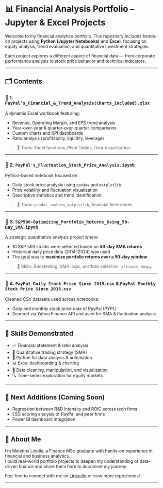 # 📊 Financial Analysis Portfolio – Jupyter & Excel Projects


Welcome to my financial analytics portfolio. This repository includes hands-on projects using **Python (Jupyter Notebooks)** and **Excel**, focusing on equity analysis, trend evaluation, and quantitative investment strategies.

Each project explores a different aspect of financial data — from corporate performance analysis to stock price behavior and technical indicators.

---

## 🗂️ Contents

### 📁 1. `PayPal's_Financial_&_Trend_Analysis(Charts_Included).xlsx`

A dynamic Excel workbook featuring:
- Revenue, Operating Margin, and EPS trend analysis
- Year-over-year & quarter-over-quarter comparisons
- Custom charts and KPI dashboards
- Ratio analysis (profitability, liquidity, leverage)

> 📌 Tools: Excel functions, Pivot Tables, Data Visualization

---

### 📁 2. `PayPal's_Fluctuation_Stock_Price_Analysis.ipynb`

Python-based notebook focused on:
- Daily stock price analysis using `pandas` and `matplotlib`
- Price volatility and fluctuation visualization
- Descriptive statistics and trend identification

> 📌 Tools: `pandas`, `seaborn`, `matplotlib`, financial time-series

---

### 📁 3. `S&P500-Optimizing_Portfolio_Returns_Using_50-Day_SMA.ipynb`

A strategic quantitative analysis project where:
- 10 S&P 500 stocks were selected based on **50-day SMA returns**
- Historical daily price data (2014–2024) was used
- The goal was to **maximize portfolio returns over a 50-day window**

> 📌 Skills: Backtesting, SMA logic, portfolio selection, `yfinance`, `numpy`

---

### 📁 4. `PayPal Daily Stock Price Since 2015.csv` & `PayPal Monthly Stock Price Since 2015.csv`

Cleaned CSV datasets used across notebooks:
- Daily and monthly stock price data of PayPal (PYPL)
- Sourced via Yahoo Finance API and used for SMA & fluctuation analysis

---

## 🧠 Skills Demonstrated

- 📈 Financial statement & ratio analysis
- 🧮 Quantitative trading strategy (SMA)
- 🐍 Python for data analysis & automation
- 📊 Excel dashboarding & charting
- 📁 Data cleaning, manipulation, and visualization
- 🔍 Time-series exploration for equity markets

---

## 📌 Next Additions (Coming Soon)
- Regression between R&D Intensity and ROIC across tech firms
- ESG scoring analysis of PayPal and peer firms
- Power BI dashboard integration

---

## 🔗 About Me

I’m Meletios Lioulis, a Finance MSc graduate with hands-on experience in financial and business analytics.  
I build real-world portfolio projects to deepen my understanding of data-driven finance and share them here to document my journey.

Feel free to connect with me on [LinkedIn](https://www.linkedin.com/in/meletios-lioulis) or view more repositories!

---
